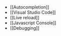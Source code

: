 - [[Autocompletion]]
- [[Visual Studio Code]]
- [[Live reload]]
- [[Javascript Console]]
- [[Debugging]]